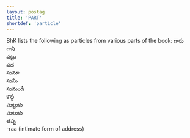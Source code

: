 ```yaml
---
layout: postag
title: 'PART'
shortdef: 'particle'
---
```


BhK lists the following as particles from various parts of the book:
గారు  
గాని   
పట్టు   
పద   
సుమా   
సుమీ   
సుమండీ   
కొద్దీ   
మట్టుకు  
మటుకు   
తప్ప  
-raa (intimate form of address)
